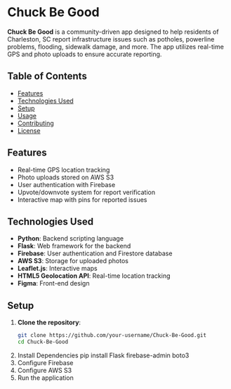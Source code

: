 # Chuck Be Good

**Chuck Be Good** is a community-driven app designed to help residents of Charleston, SC report infrastructure issues such as potholes, powerline problems, flooding, sidewalk damage, and more. The app utilizes real-time GPS and photo uploads to ensure accurate reporting.

## Table of Contents

- [Features](#features)
- [Technologies Used](#technologies-used)
- [Setup](#setup)
- [Usage](#usage)
- [Contributing](#contributing)
- [License](#license)

## Features

- Real-time GPS location tracking
- Photo uploads stored on AWS S3
- User authentication with Firebase
- Upvote/downvote system for report verification
- Interactive map with pins for reported issues

## Technologies Used

- **Python**: Backend scripting language
- **Flask**: Web framework for the backend
- **Firebase**: User authentication and Firestore database
- **AWS S3**: Storage for uploaded photos
- **Leaflet.js**: Interactive maps
- **HTML5 Geolocation API**: Real-time location tracking
- **Figma**: Front-end design

## Setup

1. **Clone the repository**:
   ```bash
   git clone https://github.com/your-username/Chuck-Be-Good.git
   cd Chuck-Be-Good
2. Install Dependencies 
   pip install Flask firebase-admin boto3
3. Configure Firebase
4. Configure AWS S3
5. Run the application

